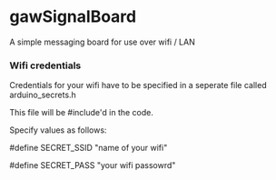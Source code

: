 # gawSignalBoard
 A simple messaging board for use over wifi / LAN

### Wifi credentials
 Credentials for your wifi have to be specified in a seperate file called arduino_secrets.h

 This file will be \#include'd in the code.

 Specify values as follows:

\#define SECRET_SSID "name of your wifi"

\#define SECRET_PASS "your wifi passowrd"